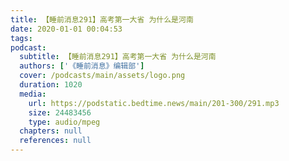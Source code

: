```yaml
---
title: 【睡前消息291】高考第一大省 为什么是河南
date: 2020-01-01 00:04:53
tags:
podcast:
  subtitle: 【睡前消息291】高考第一大省 为什么是河南
  authors: ['《睡前消息》编辑部']
  cover: /podcasts/main/assets/logo.png
  duration: 1020
  media:
    url: https://podstatic.bedtime.news/main/201-300/291.mp3
    size: 24483456
    type: audio/mpeg
  chapters: null
  references: null
---
```

